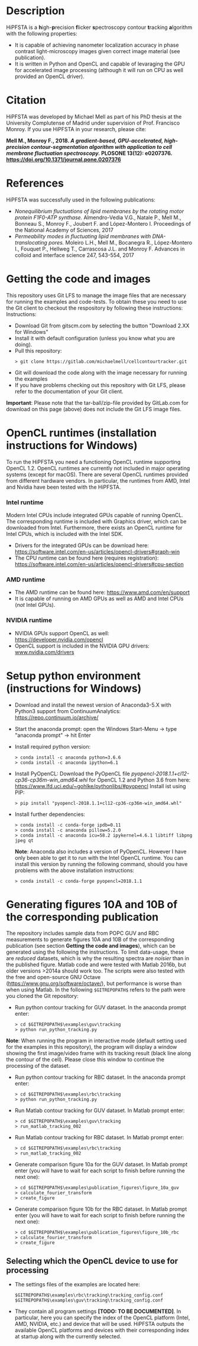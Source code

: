 # Description
HiPFSTA is a **h**igh-**p**recision **f**licker **s**pectroscopy contour **t**racking **a**lgorithm with the following properties:
* It is capable of achieving nanometer localization accuracy in phase contrast light-microscopy images given correct image material (see publication).
* It is written in Python and OpenCL and capable of levaraging the GPU for accelerated image processing (although it will run on CPU as well provided an OpenCL driver).

# Citation
HiPFSTA was developed by Michael Mell as part of his PhD thesis at the University Complutense of Madrid under supervision of Prof. Francisco Monroy. If you use HiPFSTA in your research, please cite:

**Mell M., Monroy F., 2018. _A gradient-based, GPU-accelerated, high-precision contour-segmentation algorithm with application to cell membrane fluctuation spectroscopy._ PLOSONE 13(12): e0207376. https://doi.org/10.1371/journal.pone.0207376**

# References
HiPFSTA was successfully used in the following publications:
* _Nonequilibrium fluctuations of lipid membranes by the rotating motor protein F1F0-ATP synthase._
Almendro-Vedia V.G., Natale P., Mell M., Bonneau S., Monroy F., Joubert F. and López-Montero I.
Proceedings of the National Academy of Sciences, 2017
* _Permeability modes in fluctuating lipid membranes with DNA-translocating pores._
Moleiro L.H., Mell M., Bocanegra R., López-Montero I., Fouquet P., Hellweg T., Carrascosa J.L. and Monroy F.
Advances in colloid and interface science 247, 543-554, 2017

# Getting the code and images
This repository uses Git LFS to manage the image files that are necessary for running the examples and code-tests. To obtain these you need to use the Git client to checkout the respository by following these instructions: 
Instructions:
* Download Git from gitscm.com by selecting the button "Download 2.XX for Windows"
* Install it with default configuration (unless you know what you are doing).
* Pull this repository:
    ```
    > git clone https://gitlab.com/michaelmell/cellcontourtracker.git
    ```
* Git will download the code along with the image necessary for running the examples
* If you have problems checking out this repository with Git LFS, please refer to the documentation of your Git client.

**Important**: Please note that the tar-ball/zip-file provided by GitLab.com for download on this page (above) does not include the Git LFS image files.

# OpenCL runtimes (installation instructions for Windows)
To run the HiPFSTA you need a functioning OpenCL runtime supporting OpenCL 1.2. OpenCL runtimes are currently not included in major operating systems (except for macOS). There are several OpenCL runtimes provided from different hardware vendors. In particular, the runtimes from AMD, Intel and Nvidia have been tested with the HiPFSTA.

### Intel runtime
Modern Intel CPUs include integrated GPUs capable of running OpenCL. The corresponding runtime is included with Graphics driver, which can be downloaded from Intel. Furthermore, there exists an OpenCL runtime for Intel CPUs, which is included with the Intel SDK.

* Drivers for the integrated GPUs can be download here: https://software.intel.com/en-us/articles/opencl-drivers#graph-win
* The CPU runtime can be found here (requires registration): https://software.intel.com/en-us/articles/opencl-drivers#cpu-section

### AMD runtime
* The AMD runtime can be found here: https://www.amd.com/en/support
* It is capable of running on AMD GPUs as well as AMD and Intel CPUs (_not_ Intel GPUs).

### NVIDIA  runtime
* NVIDIA GPUs support OpenCL as well: https://developer.nvidia.com/opencl
* OpenCL support is included in the NVIDIA GPU drivers: www.nvidia.com/drivers

# Setup python environment (instructions for Windows)
* Download and install the newest version of Anaconda3-5.X with Python3 support from ContinuumAnalytics: https://repo.continuum.io/archive/
* Start the anaconda prompt: open the Windows Start-Menu -> type "anaconda prompt" -> hit Enter
* Install required python version:
    ```
    > conda install -c anaconda python=3.6.6
    > conda install -c anaconda ipython=6.1
    ```
* Install PyOpenCL:
	Download the PyOpenCL file *pyopencl-2018.1.1+cl12-cp36-cp36m-win_amd64.whl* for OpenCL 1.2  and Python 3.6 from here: https://www.lfd.uci.edu/~gohlke/pythonlibs/#pyopencl
	Install ist using PIP:

    ```
	> pip install "pyopencl-2018.1.1+cl12-cp36-cp36m-win_amd64.whl"
    ```
	 
* Install further dependencies:
    ```
	> conda install -c conda-forge ipdb=0.11
	> conda install -c anaconda pillow=5.2.0
	> conda install -c anaconda icu=58.2 ipykernel=4.6.1 libtiff libpng jpeg qt
    ```

	**Note**: Anaconda also includes a version of PyOpenCL. However I have only been able to get it to run with the Intel OpenCL runtime. You can install this version by running the following command, should you have problems with the above installation instructions:
    ```
	> conda install -c conda-forge pyopencl=2018.1.1
    ```

# Generating figures 10A and 10B of the corresponding publication
The repository includes sample data from POPC GUV and RBC measurements to generate figures 10A and 10B of the corresponding publication (see section **Getting the code and images**), which can be generated using the following the instructions. To limit data-usage, these are _reduced_ datasets, which is why the resulting spectra are _noisier_ than in the published figure.
Matlab code and were tested with Matlab 2016b, but older versions >2014a should work too. The scripts were also tested with the free and open-source GNU Octave (https://www.gnu.org/software/octave/), but performance is worse than when using Matlab.
In the following `$GITREPOPATH$` refers to the path were you cloned the Git repository:

* Run python contour tracking for GUV dataset. In the anaconda prompt enter:
    ```
	> cd $GITREPOPATH$\examples\guv\tracking
	> python run_python_tracking.py
    ```
**Note**: When running the program in interactive mode (default setting used for the examples in this repository), the program will display a window showing the first image/video frame with its tracking result (black line along the contour of the cell). Please close this window to continue the processing of the dataset.
	
* Run python contour tracking for RBC dataset. In the anaconda prompt enter:
    ```
	> cd $GITREPOPATH$\examples\rbc\tracking
	> python run_python_tracking.py
    ```
	
* Run Matlab contour tracking for GUV dataset. In Matlab prompt enter:
    ```
	> cd $GITREPOPATH$\examples\guv\tracking
	> run_matlab_tracking_002
    ```
	
* Run Matlab contour tracking for RBC dataset. In Matlab prompt enter:
    ```
	> cd $GITREPOPATH$\examples\rbc\tracking
	> run_matlab_tracking_002
    ```

* Generate comparison figure 10a for the GUV dataset. In Matlab prompt enter (you will have to wait for each script to finish before running the next one):
    ```
    > cd $GITREPOPATH$\examples\publication_figures\figure_10a_guv
    > calculate_fourier_transform
    > create_figure
    ```
		
* Generate comparison figure 10b for the RBC dataset. In Matlab prompt enter (you will have to wait for each script to finish before running the next one):
    ```
    > cd $GITREPOPATH$\examples\publication_figures\figure_10b_rbc
    > calculate_fourier_transform
    > create_figure
    ```

## Selecting which the OpenCL device to use for processing
* The settings files of the examples are located here:
    ```
	$GITREPOPATH$\examples\rbc\tracking\tracking_config.conf
	$GITREPOPATH$\examples\guv\tracking\tracking_config.conf
    ```
* They contain all program settings **[TODO: TO BE DOCUMENTED]**. In particular, here you can specify the index of the OpenCL platform (Intel, AMD, NVIDIA, etc.) and device that will be used. HiPFSTA outputs the available OpenCL platforms and devices with their corresponding index at startup along with the currently selected.
